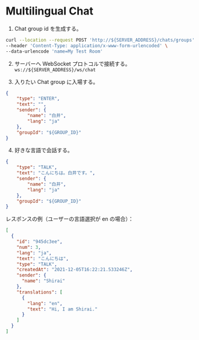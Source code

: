 # Multilingual Chat

1. Chat group id を生成する。
```sh
curl --location --request POST 'http://${SERVER_ADDRESS}/chats/groups' \
--header 'Content-Type: application/x-www-form-urlencoded' \
--data-urlencode 'name=My Test Room'
```

2. サーバーへ WebSocket プロトコルで接続する。  
`ws://${SERVER_ADDRESS}/ws/chat`

3. 入りたい Chat group に入場する。
```json
{
	"type": "ENTER",
	"text": "",
	"sender": {
		"name": "白井",
        "lang": "ja"
	},
	"groupId": "${GROUP_ID}"
}
```

4. 好きな言語で会話する。
```json
{
	"type": "TALK",
	"text": "こんにちは。白井です。",
	"sender": {
		"name": "白井",
        "lang": "ja"
	},
	"groupId": "${GROUP_ID}"
}
```

レスポンスの例（ユーザーの言語選択が en の場合）：
```json
[
  {
    "id": "945dc3ee",
    "num": 3,
    "lang": "ja",
    "text": "こんにちは",
    "type": "TALK",
    "createdAt": "2021-12-05T16:22:21.533246Z",
    "sender": {
      "name": "Shirai"
    },
    "translations": [
      {
        "lang": "en",
        "text": "Hi, I am Shirai."
      }
    ]
  }
]
```